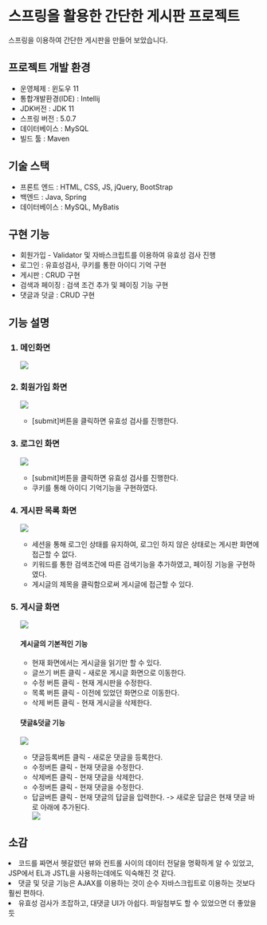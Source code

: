 <h1>스프링을 활용한 간단한 게시판 프로젝트</h1>
  스프링을 이용하여 간단한 게시판을 만들어 보았습니다.
  
  <h2>프로젝트 개발 환경</h2>
  <ul>
    <li>운영체제 : 윈도우 11</li>
    <li>통합개발환경(IDE) : Intellij</li>
    <li>JDK버전 : JDK 11</li>
    <li>스프링 버전 : 5.0.7</li>
    <li>데이터베이스 : MySQL</li>
    <li>빌드 툴 : Maven</li>
  </ul>
  <h2>기술 스택</h2>
  <ul>
    <li>프론트 엔드 : HTML, CSS, JS, jQuery, BootStrap</li>
    <li>백엔드 : Java, Spring</li>
    <li>데이터베이스 : MySQL, MyBatis</li>
  </ul>
  <h2>구현 기능</h2>
  <ul>
    <li>회원가입 - Validator 및 자바스크립트를 이용하여 유효성 검사 진행</li>
    <li>로그인 : 유효성검사, 쿠키를 통한 아이디 기억 구현</li>
    <li>게시판 : CRUD 구현</li>
    <li>검색과 페이징 : 검색 조건 추가 및 페이징 기능 구현</li>
    <li>댓글과 덧글 : CRUD 구현</li>
  </ul>
    <h2>기능 설명</h2>
    <ol>
      <h3><li>메인화면</li></h3>
      <img src="https://github.com/DevelopIsHobby/MyPortfolio/assets/107912101/ec5062e3-2355-43ab-8f68-4caa758e586d">
      <h3><li>회원가입 화면</li></h3>
      <img src="https://github.com/DevelopIsHobby/MyPortfolio/assets/107912101/0cfaae48-2b2f-4c47-acd9-fde322ccc54a">
      <ul><li>[submit]버튼을 클릭하면 유효성 검사를 진행한다.</li></ul>      
      <h3><li>로그인 화면</li></h3>
      <img src="https://github.com/DevelopIsHobby/MyPortfolio/assets/107912101/ef1647b1-b35a-452d-9ec6-550dd9c024e2">
      <ul>
        <li>[submit]버튼을 클릭하면 유효성 검사를 진행한다.</li>
        <li>쿠키를 통해 아이디 기억기능을 구현하였다.</li>
      </ul> 
      <h3><li>게시판 목록 화면</li></h3>
      <img src="https://github.com/DevelopIsHobby/MyPortfolio/assets/107912101/d403617b-b5bf-46fa-86f6-7a9c411c7c88">
      <ul>
        <li>세션을 통해 로그인 상태를 유지하여, 로그인 하지 않은 상태로는 게시판 화면에 접근할 수 없다.</li>
        <li>키워드를 통한 검색조건에 따른 검색기능을 추가하였고, 페이징 기능을 구현하였다.</li>
        <li>게시글의 제목을 클릭함으로써 게시글에 접근할 수 있다.</li>
      </ul>
      <h3><li>게시글 화면</li></h3>
      <img src="https://github.com/DevelopIsHobby/MyPortfolio/assets/107912101/c10dcf7b-4362-4a0f-bed8-873eb63e0f0f">
      <h4>게시글의 기본적인 기능</h4>
        <ul>
          <li>현재 화면에서는 게시글을 읽기만 할 수 있다.</li>
          <li>글쓰기 버튼 클릭 - 새로운 게시글 화면으로 이동한다.</li>
          <li>수정 버튼 클릭 - 현재 게시판을 수정한다.</li>
          <li>목록 버튼 클릭 - 이전에 있었던 화면으로 이동한다.</li>
          <li>삭제 버튼 클릭 - 현재 게시글을 삭제한다.</li>
        </ul>
        <h4>댓글&덧글 기능</h4>
        <img src="https://github.com/DevelopIsHobby/MyPortfolio/assets/107912101/087983b1-571a-43d9-b501-fbda3674d4fa">
        <ul>
          <li>댓글등록버튼 클릭 - 새로운 댓글을 등록한다.</li>
          <li>수정버튼 클릭 - 현재 댓글을 수정한다.</li>
          <li>삭제버튼 클릭 - 현재 댓글을 삭제한다.</li>
          <li>수정버튼 클릭 - 현재 댓글을 수정한다.</li>
          <li>답글버튼 클릭 - 현재 댓글의 답글을 입력한다. -> 새로운 답글은 현재 댓글 바로 아래에 추가된다.</li>
          <img src="https://github.com/DevelopIsHobby/MyPortfolio/assets/107912101/51ad69c8-0fac-4069-91bb-f863dd8fc07e">
        </ul>
      </div>
    </ol>
  <h2>소감</h2>
    <li>코드를 짜면서 헷갈렸던 뷰와 컨트롤 사이의 데이터 전달을 명확하게 알 수 있었고, JSP에서 EL과 JSTL을 사용하는데에도 익숙해진 것 같다.</li>
    <li>댓글 및 덧글 기능은 AJAX를 이용하는 것이 순수 자바스크립트로 이용하는 것보다 훨씬 편하다.</li>
    <li>유효성 검사가 조잡하고, 대댓글 UI가 아쉽다. 파일첨부도 할 수 있었으면 더 좋았을 듯</li>
